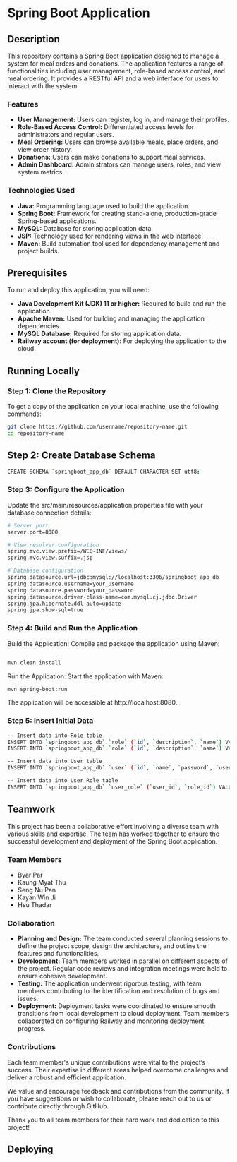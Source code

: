 # Spring Boot Application

## Description

This repository contains a Spring Boot application designed to manage a system for meal orders and donations. The application features a range of functionalities including user management, role-based access control, and meal ordering. It provides a RESTful API and a web interface for users to interact with the system.

### Features

- **User Management:** Users can register, log in, and manage their profiles. 
- **Role-Based Access Control:** Differentiated access levels for administrators and regular users.
- **Meal Ordering:** Users can browse available meals, place orders, and view order history.
- **Donations:** Users can make donations to support meal services.
- **Admin Dashboard:** Administrators can manage users, roles, and view system metrics.

### Technologies Used

- **Java:** Programming language used to build the application.
- **Spring Boot:** Framework for creating stand-alone, production-grade Spring-based applications.
- **MySQL:** Database for storing application data.
- **JSP:** Technology used for rendering views in the web interface.
- **Maven:** Build automation tool used for dependency management and project builds.

## Prerequisites

To run and deploy this application, you will need:

- **Java Development Kit (JDK) 11 or higher:** Required to build and run the application.
- **Apache Maven:** Used for building and managing the application dependencies.
- **MySQL Database:** Required for storing application data.
- **Railway account (for deployment):** For deploying the application to the cloud.

## Running Locally

### Step 1: Clone the Repository

To get a copy of the application on your local machine, use the following commands:

```bash
git clone https://github.com/username/repository-name.git
cd repository-name
```
## Step 2: Create Database Schema
```bash
CREATE SCHEMA `springboot_app_db` DEFAULT CHARACTER SET utf8;
```
### Step 3: Configure the Application
Update the src/main/resources/application.properties file with your database connection details:
```bash
# Server port
server.port=8080

# View resolver configuration
spring.mvc.view.prefix=/WEB-INF/views/
spring.mvc.view.suffix=.jsp

# Database configuration
spring.datasource.url=jdbc:mysql://localhost:3306/springboot_app_db
spring.datasource.username=your_username
spring.datasource.password=your_password
spring.datasource.driver-class-name=com.mysql.cj.jdbc.Driver
spring.jpa.hibernate.ddl-auto=update
spring.jpa.show-sql=true

```
### Step 4: Build and Run the Application
Build the Application: Compile and package the application using Maven:
```bash

mvn clean install

```
Run the Application: Start the application with Maven:
```bash
mvn spring-boot:run
```
The application will be accessible at http://localhost:8080.

### Step 5: Insert Initial Data
```bash
-- Insert data into Role table
INSERT INTO `springboot_app_db`.`role` (`id`, `description`, `name`) VALUES ('1', 'for admin', 'Administrator');
INSERT INTO `springboot_app_db`.`role` (`id`, `description`, `name`) VALUES ('2', 'for user', 'User');

-- Insert data into User table
INSERT INTO `springboot_app_db`.`user` (`id`, `name`, `password`, `user_name`) VALUES ('1', 'admin', 'admin', 'admin');

-- Insert data into User Role table
INSERT INTO `springboot_app_db`.`user_role` (`user_id`, `role_id`) VALUES ('1', '1');

```

## Teamwork

This project has been a collaborative effort involving a diverse team with various skills and expertise. The team has worked together to ensure the successful development and deployment of the Spring Boot application.

### Team Members

- Byar Par
- Kaung Myat Thu
- Seng Nu Pan
- Kayan Win Ji
- Hsu Thadar
  
### Collaboration

- **Planning and Design:** The team conducted several planning sessions to define the project scope, design the architecture, and outline the features and functionalities.
- **Development:** Team members worked in parallel on different aspects of the project. Regular code reviews and integration meetings were held to ensure cohesive development.
- **Testing:** The application underwent rigorous testing, with team members contributing to the identification and resolution of bugs and issues.
- **Deployment:** Deployment tasks were coordinated to ensure smooth transitions from local development to cloud deployment. Team members collaborated on configuring Railway and monitoring deployment progress.

### Contributions

Each team member's unique contributions were vital to the project’s success. Their expertise in different areas helped overcome challenges and deliver a robust and efficient application.

We value and encourage feedback and contributions from the community. If you have suggestions or wish to collaborate, please reach out to us or contribute directly through GitHub.

Thank you to all team members for their hard work and dedication to this project!

## Deploying
